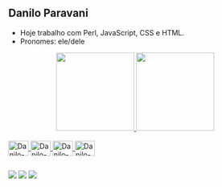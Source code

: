 ## Danilo Paravani
- Hoje trabalho com Perl, JavaScript, CSS e HTML.
- Pronomes: ele/dele
<div align="center">
  <a href="https://github.com/DaniloParavani">
  <img height="155em" src="https://github-readme-stats.vercel.app/api?username=DaniloParavani&show_icons=true&theme=slateorange&include_all_commits=true&count_private=true"/>
  <img height="155em" src="https://github-readme-stats.vercel.app/api/top-langs/?username=DaniloParavani&layout=compact&langs_count=7&theme=slateorange"/>
</div>
<div style="display: inline_block"><br>
  <img align="center" alt="Danilo-Perl" height="30" width="40" src="https://cdn.jsdelivr.net/gh/devicons/devicon/icons/perl/perl-original.svg">
  <img align="center" alt="Danilo-JavaScript" height="30" width="40" src="https://cdn.jsdelivr.net/gh/devicons/devicon/icons/javascript/javascript-original.svg">
  <img align="center" alt="Danilo-CSS" height="30" width="40" src="https://cdn.jsdelivr.net/gh/devicons/devicon/icons/css3/css3-original.svg">
  <img align="center" alt="Danilo-HTML" height="30" width="40" src="https://cdn.jsdelivr.net/gh/devicons/devicon/icons/html5/html5-original.svg">
</div>
  
  ##
 
<div> 
  <a href="https://www.instagram.com/daniloparavani/" target="_blank"><img src="https://img.shields.io/badge/-Instagram-%23E4405F?style=for-the-badge&logo=instagram&logoColor=white" target="_blank"></a>
  <a href = "mailto:daniloparavani@yahoo.com.br"><img src="https://img.shields.io/badge/-Gmail-%23333?style=for-the-badge&logo=gmail&logoColor=white" target="_blank"></a>
  <a href="https://www.linkedin.com/in/danilo-paravani-b61b67b5/" target="_blank"><img src="https://img.shields.io/badge/-LinkedIn-%230077B5?style=for-the-badge&logo=linkedin&logoColor=white" target="_blank"></a>
</div>
